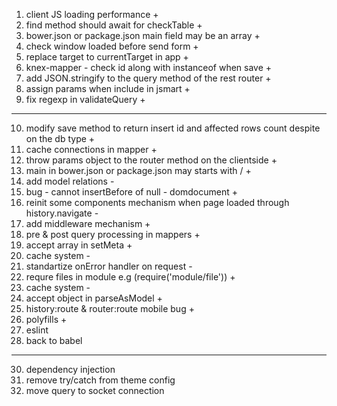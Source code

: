 1. client JS loading performance +
2. find method should await for checkTable +
3. bower.json or package.json main field may be an array +
4. check window loaded before send form +
5. replace target to currentTarget in app +
6. knex-mapper - check id along with instanceof when save +
7. add JSON.stringify to the query method of the rest router +
8. assign params when include in jsmart +
9. fix regexp in validateQuery +
----------------------------------------------
10. modify save method to return insert id and affected rows count despite 
    on the db type +
11. cache connections in mapper +
12. throw params object to the router method on the clientside +
13. main in bower.json or package.json may starts with / +
14. add model relations -
15. bug - cannot insertBefore of null - domdocument +
16. reinit some components mechanism when page loaded through history.navigate -
17. add middleware mechanism +
18. pre & post query processing in mappers +
19. accept array in setMeta +
20. cache system -
22. standartize onError handler on request -
23. requre files in module e.g (require('module/file')) +
24. cache system -
25. accept object in parseAsModel +
26. history:route & router:route mobile bug +
27. polyfills +
28. eslint
29. back to babel
-----------------------------------------------
30. dependency injection
31. remove try/catch from theme config
32. move query to socket connection
